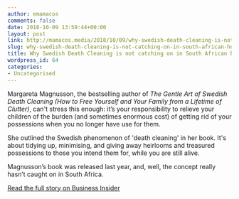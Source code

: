 ```yaml
---
author: emamacos
comments: false
date: 2018-10-09 13:59:44+00:00
layout: post
link: http://mamacos.media/2018/10/09/why-swedish-death-cleaning-is-not-catching-on-in-south-african-homes/
slug: why-swedish-death-cleaning-is-not-catching-on-in-south-african-homes
title: Why Swedish Death Cleaning is not catching on in South African homes
wordpress_id: 64
categories:
- Uncategorised
---
```


Margareta Magnusson, the bestselling author of _The Gentle Art of Swedish Death Cleaning (How to Free Yourself and Your Family from a Lifetime of Clutter)_, can't stress this enough: it’s your responsibility to relieve your children of the burden (and sometimes enormous cost) of getting rid of your possessions when you no longer have use for them.

She outlined the Swedish phenomenon of 'death cleaning' in her book. It's about tidying up, minimising, and giving away heirlooms and treasured possessions to those you intend them for, while you are still alive.

Magnusson’s book was released last year, and, well, the concept really hasn’t caught on in South Africa.

[Read the full story on Business Insider](https://www.businessinsider.co.za/swedish-death-cleaning-in-sa-2018-4)
